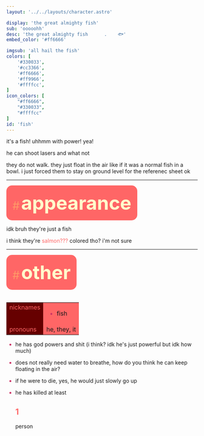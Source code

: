 ```yaml
---
layout: '../../layouts/character.astro'

display: 'the great almighty fish'
sub: 'ooooohh'
desc: 'the great almighty fish      .    🐟'
embed_color: '#ff6666'

imgsub: 'all hail the fish'
colors: [
    '#330033',
    '#cc3366',
    '#ff6666',
    '#ff9966',
    '#ffffcc',
]
icon_colors: [
    "#ff6666",
    "#330033",
    "#ffffcc"   
]
id: 'fish'
---
```

<style>
    :root {
        --header-color: #301;
        --header-logo-color-1: #ffc;
        --header-logo-color-2: #f66;

        --col-bright: #ffc;
        --col-light: #f96;
        --col-main: #f66;
        --col-dim: #c36;
        --col-dark: #600;

        --col-bg: #603;
        --col-char-bg: #f66;

        --col-link: #f66;
        --col-link-hover: #f96
    }

    td {
        background-color: var(--col-main);
    }

    li::marker {
        color: var(--col-dim);  
    }

    td.name {
        background-color: var(--col-dark);
        color: var(--col-main);
        box-shadow: unset;
        align-content: start;
    }
</style>

it's a fish! uhhmm with power! yea!

he can shoot lasers and what not

they do not walk. they just float in the air like if it was a normal fish in a bowl. i just forced them to stay on ground level for the referenec sheet ok

<hr>
<section id="appearance" style="text-align: left">

<div style="background-color: var(--col-main); padding: 16px; border-radius: 15px; width: fit-content;">
<a style="text-decoration: none;" href="#appearance">
<span style="font-size: 30px; color: var(--col-light)">#</span>
<span style="font-weight: bolder; font-size: 50px; margin: 0; margin-top: 30px; color: var(--col-bright)">
appearance
</span>
</a>
</div>

idk bruh they're just a fish

i think they're <span style="color: #f66">salmon???</span> colored tho? i'm not sure
</section>

<hr>
<section id="other" style="text-align: left">

<div style="background-color: var(--col-main); padding: 16px; border-radius: 15px; width: fit-content;">
<a style="text-decoration: none;" href="#other">
<span style="font-size: 30px; color: var(--col-light)">#</span>
<span style="font-weight: bolder; font-size: 50px; margin: 0; margin-top: 30px; color: var(--col-bright)">
other
</span>
</a>
</div>

<br>
<table>

<tr>
    <td class="name">nicknames</td>
    <td>

- fish

</td>
</tr>

<tr>
    <td class="name">pronouns</td>
    <td>he, they, it</td>
</tr>

</table>

- he has god powers and shit (i think? idk he's just powerful but idk how much)

- does not really need water to breathe, how do you think he can keep floating in the air?

- if he were to die, yes, he would just slowly go up

- he has killed at least <h2 style="color: var(--col-main);">1</h2> person

</section>